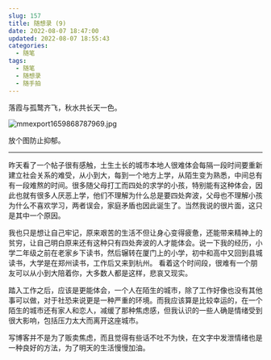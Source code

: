 ```yaml
---
slug: 157
title: 随想录 (9)
date: 2022-08-07 18:47:00
updated: 2022-08-07 18:55:43
categories: 
  - 随笔
tags: 
  - 随笔
  - 随想录
  - 随手拍
---
```



落霞与孤鹜齐飞，秋水共长天一色。

![mmexport1659868787969.jpg](https://img.zburu.com/i/2022/08/07/62ef97ac2f8ee.jpg)

放个图防止抑郁。

---

昨天看了一个帖子很有感触，土生土长的城市本地人很难体会每隔一段时间要重新建立社会关系的难受，从小到大，每到一个地方上学，从陌生变为熟悉，中间总有有一段难熬的时间。很多随父母打工而四处的求学的小孩，特别能有这种体会，因此也就有很多人厌恶上学，他们不理解为什么总是要四处奔波，父母也不理解小孩为什么不喜欢学习，两者误会，家庭矛盾也因此诞生了。当然我说的很片面，这只是其中一个原因。

我也只是想让自己牢记，原来艰苦的生活不但让身心变得疲惫，还能带来精神上的贫穷，让自己明白原来还有这种只有四处奔波的人才能体会。说一下我的经历，小学二年级之前在老家乡下读书，然后辗转在厦门上的小学，初中和高中又回到县城读书，大学是在郑州读书，工作后又来到杭州。
看着这个时间段，很难有一个朋友可以从小到大陪着你，大多数人都是这样，悲哀又现实。

踏入工作之后，应该是更能体会，一个人在陌生的城市，除了工作好像也没有其他事可以做，对于社恐来说更是一种严重的环境。而我应该算是比较幸运的，在一个陌生的城市还有家人和恋人，减缓了那种焦虑感，但我认识的一些人确是情绪受到很大影响，包括压力太大而离开这座城市。

写博客并不是为了贩卖焦虑，而且觉得有些话不吐不为快，在文字中发泄情绪也是一种良好的方法，为了明天的生活慢慢加油。